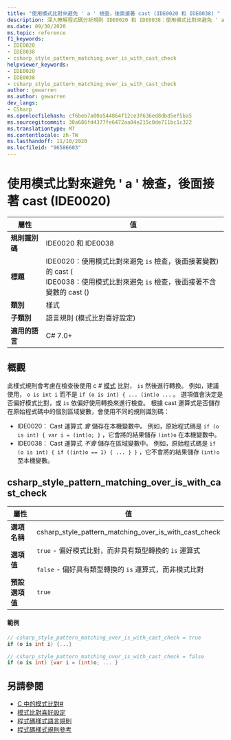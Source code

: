 ```yaml
---
title: "使用模式比對來避免 ' a ' 檢查，後面接著 cast (IDE0020 和 IDE0038) "
description: 深入瞭解程式碼分析規則 IDE0020 和 IDE0038：使用模式比對來避免 ' a ' 檢查，後面接著 cast
ms.date: 09/30/2020
ms.topic: reference
f1_keywords:
- IDE0020
- IDE0038
- csharp_style_pattern_matching_over_is_with_cast_check
helpviewer_keywords:
- IDE0020
- IDE0038
- csharp_style_pattern_matching_over_is_with_cast_check
author: gewarren
ms.author: gewarren
dev_langs:
- CSharp
ms.openlocfilehash: cf6beb7a00a544864f12ce3f636ed8dbd5ef5ba5
ms.sourcegitcommit: 30a686fd4377fe6472aa04e215c0de711bc1c322
ms.translationtype: MT
ms.contentlocale: zh-TW
ms.lasthandoff: 11/10/2020
ms.locfileid: "96586603"
---
```

# <a name="use-pattern-matching-to-avoid-is-check-followed-by-a-cast-ide0020"></a>使用模式比對來避免 ' a ' 檢查，後面接著 cast (IDE0020) 

|屬性|值|
|-|-|
| **規則識別碼** | IDE0020 和 IDE0038 |
| **標題** | IDE0020：使用模式比對來避免 `is` 檢查，後面接著變數) 的 cast (<br/> IDE0038：使用模式比對來避免 `is` 檢查，後面接著不含變數的 cast ()  |
| **類別** | 樣式 |
| **子類別** | 語言規則 (模式比對喜好設定)  |
| **適用的語言** | C# 7.0+ |

## <a name="overview"></a>概觀

此樣式規則會考慮在檢查後使用 c # [模式](../../../csharp/pattern-matching.md) 比對， `is` 然後進行轉換。 例如，建議使用， `o is int i` 而不是 `if (o is int) { ... (int)o ...` 。 選項值會決定是否偏好模式比對，或 `is` 依偏好使用轉換來進行檢查。 根據 cast 運算式是否儲存在原始程式碼中的個別區域變數，會使用不同的規則識別碼：

- IDE0020： Cast 運算式 _會_ 儲存在本機變數中。 例如，原始程式碼是 `if (o is int) { var i = (int)o; }` ，它會將的結果儲存 `(int)o` 在本機變數中。
- IDE0038： Cast 運算式 _不會_ 儲存在區域變數中。 例如，原始程式碼是 `if (o is int) { if ((int)o == 1) { ... } }` ，它不會將的結果儲存 `(int)o` 至本機變數。

## <a name="csharp_style_pattern_matching_over_is_with_cast_check"></a>csharp_style_pattern_matching_over_is_with_cast_check

|屬性|值|
|-|-|
| **選項名稱** | csharp_style_pattern_matching_over_is_with_cast_check
| **選項值** | `true` - 偏好模式比對，而非具有類型轉換的 `is` 運算式<br /><br />`false` - 偏好具有類型轉換的 `is` 運算式，而非模式比對 |
| **預設選項值** | `true` |

#### <a name="example"></a>範例

```csharp
// csharp_style_pattern_matching_over_is_with_cast_check = true
if (o is int i) {...}

// csharp_style_pattern_matching_over_is_with_cast_check = false
if (o is int) {var i = (int)o; ... }
```

## <a name="see-also"></a>另請參閱

- [C 中的模式比對#](../../../csharp/pattern-matching.md)
- [模式比對喜好設定](pattern-matching-preferences.md)
- [程式碼樣式語言規則](language-rules.md)
- [程式碼樣式規則參考](index.md)
